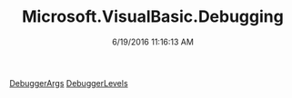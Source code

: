 ﻿---
title: Microsoft.VisualBasic.Debugging
date: 6/19/2016 11:16:13 AM
---

[DebuggerArgs](T-Microsoft.VisualBasic.Debugging.DebuggerArgs.html)
[DebuggerLevels](T-Microsoft.VisualBasic.Debugging.DebuggerLevels.html)
